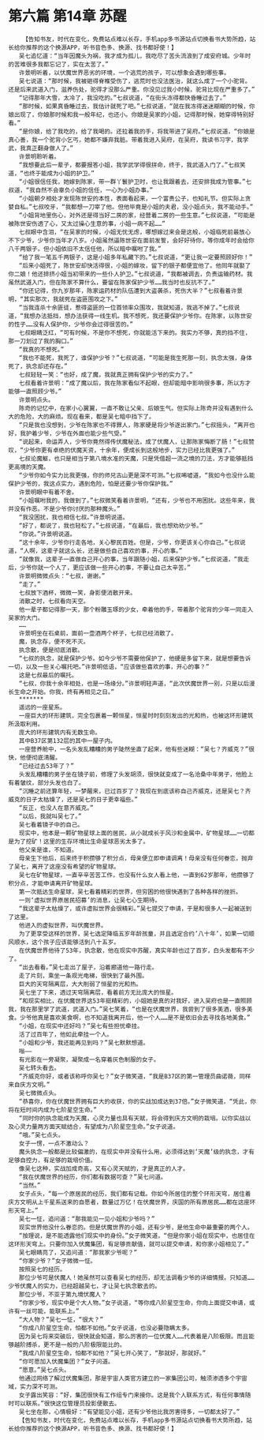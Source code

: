 # 第六篇 第14章 苏醒
        【告知书友，时代在变化，免费站点难以长存，手机app多书源站点切换看书大势所趋，站长给你推荐的这个换源APP，听书音色多、换源、找书都好使！】
       吴七追忆道：“当年因魔头为祸，我才成为孤儿，我吃尽了苦头流浪到了成安府城。少年时的苦难很多我都忘记了，实在太苦了。”
       许景明听着，以伏魔世界恶劣的环境，一个逃荒的孩子，可以想象会遇到哪些事。
       吴七说道：“那时候，我被砸得脊椎受伤了，逃荒时也没法医治，就这么成了一个小驼背。还是后来武道入门，滋养伤处，驼得才没那么严重。你没见过我小时候，驼背比现在严重多了。”
       “记得那年大雪，太冷了，我没吃的。”七叔说道，“在街头冻得都快昏睡过去了。”
       “那时候，如果真昏睡过去，我估计就死了吧。”七叔说道，“就在我冻得迷迷糊糊的时候，你娘出现了，你娘那时候和我一般年纪，也还小。你娘是吴家的小姐，记得那时候，她穿得特别好看。”
       “是你娘，给了我吃的，给了我喝的。还拉着我的手，将我带进了吴府。”七叔说道，“你娘是真心善，我一个驼背小乞丐，她都不嫌弃我脏。带着我进入吴府，在吴府，我读书习字，我学武，我真正翻身做人了。”
       许景明聆听着。
       “我想要此后一辈子，都要报答小姐，我学武学得很拼命，终于，我武道入门了。”七叔笑道，“也终于能成为小姐的护卫。”
       “小姐很信任我，她嫁到陈家，带一群丫鬟护卫时，也让我跟着去，还安排我成为管事。”七叔道，“我自然不会辜负小姐的信任，一心为小姐办事。”
       “小姐朝夕相处才发现陈世安的本性，表面看起来，一个富贵公子，也知礼节。但实际上贪婪自私。”七叔咬牙，“我都想一刀宰了他。但他毕竟是小姐的夫君，没小姐点头，我不能动手。”
       “小姐背地里伤心，对外还是得当好二房的家，经营着二房的一些生意。”七叔说道，“可能是被陈世安伤透了心，又太过操心生意的事，小姐一病不起……”
       七叔眼中含泪，“在吴家的时候，小姐无忧无虑，哪想嫁过来会是这般，小姐临死前最放心不下少爷，少爷你当年才八岁。小姐虽然逼陈世安在面前发誓，会好好待你，等你成年时会给你八千两银子。但小姐依旧不太信任他，所以暗中嘱咐了我。”
       “给了我一笔五千两银子，这是小姐多年私藏下的。”七叔说道，“更让我一定要照顾好你！”
       “后来小姐死了，陈世安却快活得很，小姐的嫁妆，留下的银子都便宜他了。他同年就娶了你二娘！他还排挤小姐当初带来的一些仆人护卫。”七叔说道，“我都被调去，负责运输药材。我虽然武道入门，但在陈家不算什么，要留在陈家保护少爷……我当时也反抗不了。”
       “你还记得，你九岁那年，陈家运药材的队伍遭到大盗袭杀，死伤大半？”七叔看着许景明，“其实那次，我就死在盗匪围攻之下。”
       “当我连杀十余匪徒，惹得盗匪的一位首领率众围攻，我就知道，我逃不掉了。”七叔说道，“我想办法抵挡，想办法获得一线生机。我不想死，我还要保护少爷你。在陈家，以陈世安的性子……没有人保护你，少爷你会过得很苦的。”
       七叔眼睛泛红，“可有时候，不是你不想死，你就能活下来的。我实力不够，真的挡不住，那一刀划过了我的胸口。”
       “我真的不想死。”
       “我也不能死，我死了，谁保护少爷？”七叔说道，“可能是我生死那一刻，执念太强，身体死了，执念却还存在。”
       七叔轻轻一笑：“也好，成了魔，我就真正拥有保护少爷的实力了。”
       七叔看着许景明：“成了魔以后，我在陈家看似不起眼，但却能暗中影响很多事，所以方才能够一直照顾少爷。”
       许景明点头。
       陈奇的记忆中，在家小心翼翼，一直不敢让父亲、后娘生气。但实际上陈奇并没有遇到什么大的危险，大的麻烦。现在看来，都是吴七暗中挡下了。
       “只是我也没想到，少爷在陈家也不得罪人，陈家硬是将少爷逐出家门。”七叔摇头，“离开也好，我护着少爷，少爷在外面也能少些气受。”
       “说起来，命运弄人，少爷你竟然得传伏魔秘法，成了伏魔人，让那陈家悔断了肠！”七叔赞叹，“少爷你更有卓绝的伏魔天资，十余年，便成长到这般地步，实力已经比我更强了。”
       七叔论魔躯，也只是相当于第八境水准的天魔，只是凭借超一流之境的刀法，方才能够抵挡更高境的天魔。
       “少爷你如今实力比我更强，你的师兄古山更是深不可测。”七叔唏嘘道，“我如今也没什么能保护少爷的，我这点实力，遇到危险，怕是还要少爷你保护我。”
       许景明眼中有着不舍。
       “小姐嘱咐我的，我做到了。”七叔微笑看着许景明，“还有，少爷也不用困扰。这些年来，我并没有作恶。不是少爷你讨厌的那种魔头。”
       “我没困扰，我也相信七叔。”许景明说道。
       “好了，都说了，我也轻松了。”七叔说道，“在最后，我也想劝劝少爷。”
       “你说。”许景明说道。
       “这十余年，少爷你行走各地，关心黎民百姓。但是，少爷，你更该关心你自己。”七叔说道，“人啊，这辈子就这么长，还是做些自己喜欢的事，开心的事。”
       “就像我，这辈子一直做自己开心的事，当年跟随小姐，后来保护少爷。”七叔说道，“我走后，少爷你就一个人了，更应该做一些开心的事，不要让自己太辛苦。”
       许景明微微点头：“七叔，谢谢。”
       “走了。”
       七叔放下酒杯，微微一笑，身影便消散开来。
       消散之时，七叔看向天空。
       他一辈子都记得那一天，那个粉雕玉琢的少女，牵着他的手，带着那个驼背的少年一同走入吴家的大门。
       ……
       许景明坐在石桌前，面前一壶酒两个杯子，七叔已经消散了。
       魔，执念存，便不死不灭。
       执念散，便是彻底消散。
       “七叔的执念，就是保护少爷。如今少爷不需要他保护了，他硬是多留下来，就是想要告诉一切，以及一些关心嘱托吧。”许景明低语，“应该做些喜欢的事，开心的事？”
       这是七叔最后的嘱托。
       “七叔，你我十余年相处，也是一场缘分。”许景明轻声道，“此次伏魔世界一别，只是以后漫长生命之开始。你我，终有再相见之日。”
       *******
       遥远的一座星系。
       一座巨大的环形建筑，完全包裹着一颗恒星，恒星时时刻刻发出的光和热，也被这环形建筑所汲取利用。
       庞大的环形建筑内有无数生命。
       其中B37区第132层的其中一屋子内。
       一座营养舱中，一名头发乱糟糟的男子陡然坐直了起来，他有些迷糊：“吴七？齐威克？”很快，他便彻底清醒。
       “已经过去53年了？”
       头发乱糟糟的男子坐在镜子前，修理了头发胡须，很快就变成了一名沧桑中年男子，他脸上有着皱纹，部分头发也白了。
       “沉睡之前还算年轻，一梦醒来，已过百岁了？我现在到底该称自己齐威克，还是吴七？齐威克的日子太枯燥了，还是吴七的日子更幸福些。”
       “反正，也没人在意齐威克。”
       “以后，我就叫吴七了。”
       吴七看着镜子中的自己。
       现实中，他本是一颗矿物星球上面的居民，从小就成长于风沙和金属中，矿物星球……一切都是为了挖矿！这里的生存环境比生命星球恶劣太多了。
       他父亲是谁，不知道。
       母亲生下他后，后来终于积攒够了积分点，母亲便立即申请调离！母亲没有任何眷恋，抛弃了吴七，离开了这座没有希望的矿物星球。
       吴七在矿物星球，一直辛辛苦苦工作，也没有什么女人看上他，一直到62岁那年，他攒够了积分点，才能申请离开矿物星球。
       第一次抵达生命星球，吴七看着精彩的世界，但穷困的他很快遇到了各种各样的挫折。
       一则‘虚拟世界原居民招募’的消息，让吴七心生期待。
       “我这辈子太枯燥了，或许虚拟世界会很精彩。”吴七提交了申请，于是和很多人一起被送到了这里。
       他进入的虚拟世界，叫伏魔世界。
       为了更享受这样的世界，吴七选定降临五岁年龄孩童，并且选定合约’八十年’，如果一切顺风顺水，这个孩子应该能够活到八十五岁。
       在伏魔世界他待了53年，执念散，他在现实中苏醒，真实年龄也过了百岁，白头发都有不少了。
       “出去看看。”吴七走出了屋子，沿着廊道他一路行走。
       走了片刻，乘坐一条观光电梯，很快到了最外围。
       巨大的天穹隔离层，大大削弱了恒星的光和热。
       吴七坐了下来，透过天穹隔离层，看着前方无比庞大的恒星。
       “和现实相比，在伏魔世界这53年挺精彩的，小姐她是真的对我好，进入吴府也是一直照顾我，我在那里学了武道，武道入门。”吴七笑着，“也是在伏魔世界，我尝到了很多美酒，很多美食。少爷他真是喜欢美食啊，也不知道我离开后，他一个人……是不是依旧会去寻找各地美食。”
       “小姐，在现实中还好吗？”吴七有些担忧牵挂。
       活了过百年了，他如此牵挂一个人。
       “小姐和少爷，我还能再见到吗？”吴七默默想道。
       嗡——
       有光影在一旁凝聚，凝聚成一名穿着灰色制服的女子。
       吴七转头看去。
       “齐威克你好，或者该称呼你吴七？”女子微笑道，“我是B37区的第一管理员曲诺薇，同样来自庆方文明。”
       吴七微微点头。
       “恭喜你，你在伏魔世界拥有巨大的收获，你的实战加成达到37倍。”女子微笑道，“凭此，你将在短时间内成为七阶星空生命。”
       “同时你的执念能成为天魔，心灵力量也具有天赋，将会得到庆方文明的栽培。以你实战以及心灵力量两方面天赋结合，有望成为八阶星空生命。”女子说道。
       “哦。”吴七点头。
       女子一愣，一点不激动么？
       魔头执念一般都是比较偏激的，在现实中并没有什么用，必须得达到‘天魔’级的执念，才有足够自控力，有足够的栽培价值。
       像吴七这种，实战加成奇高，又有心灵天赋的，才是真正的人才。
       “我在伏魔世界的经历，你们都有数据可查？”吴七问道。
       “当然。”
       女子点头，“每一个原居民的经历，我们都有记载。你如今所居住的整个环形天穹，居住着庆方文明从上千星系送来的自愿者，数量过万亿！在伏魔世界，庆国的所有原居民……都在这座环形天穹上。”
       吴七一怔，追问道：“那我能见一见小姐和少爷吗？”
       现实世界他没什么眷恋的。但是伏魔世界的小姐，还有少爷，是他生命中最重要的两个人。
       “按理说，是不能透露他们现实中的身份。”女子微笑道，“但是你家小姐在现实中，也居住在这环形天穹上。只要你加入伏魔集团，有足够贡献值，就可以提交申请，和你家小姐相见了。”
       吴七眼睛亮了，又追问道：“那我家少爷呢？”
       “你家少爷？”女子微微一怔。
       按照吴七的经历。
       那位少爷可是伏魔人！她虽然可以查看吴七的经历，却无法调看少爷的详细情报。只知道……少爷伏魔人的实力，已经超越吴七，才让吴七执念散去的。
       那位少爷，不亚于第九境伏魔人？
       “你家少爷，现实中是个大人物。”女子说道，“等你成八阶星空生命，你向上面提交申请，或许有一丝可能，能联系上。”
       “大人物？”吴七一怔，“很大？”
       “你成八阶星空生命，怕都不如他。”女子说道，也没必要隐瞒太多。
       因为吴七将来突破后，很快就会知道，那么厉害的一位伏魔人……代表着是八阶极限。而且能够越阶搏杀，更不是一般的八阶极限能比的。
       “我成八阶星空生命，怕都不如他？”吴七开心笑了，“那就好，那就好。”
       “你可愿加入伏魔集团？”女子问道。
       “愿意。”吴七点头。
       他通过网络了解过伏魔集团，那是宇宙人类官方建立的一家集团公司，触须渗透多个宇宙域，实力深不可测。
       女子露出笑容：“好，集团很快有工作组专门来接你。这是我个人联系方式，有任何事情随时可以联系。”很快这位管理员投影便散去。
       吴七坐在那，心情极好：“有望能见小姐，还有少爷他比我厉害得多，一切都太好了。”
       【告知书友，时代在变化，免费站点难以长存，手机app多书源站点切换看书大势所趋，站长给你推荐的这个换源APP，听书音色多、换源、找书都好使！】